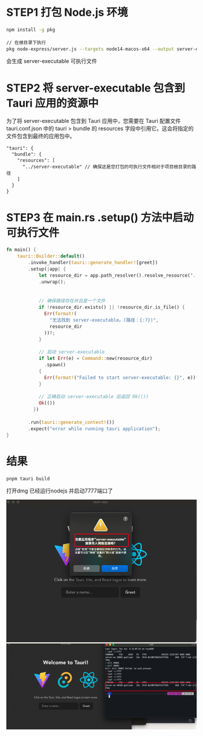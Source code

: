 # STEP1 打包 Node.js 环境

```bash
npm install -g pkg

// 在根目录下执行
pkg node-express/server.js --targets node14-macos-x64 --output server-executable
```

会生成 server-executable 可执行文件

# STEP2 将 server-executable 包含到 Tauri 应用的资源中
为了将 server-executable 包含到 Tauri 应用中，您需要在 Tauri 配置文件 tauri.conf.json 中的 tauri > bundle 的 resources 字段中引用它。这会将指定的文件包含到最终的应用包中。
```
"tauri": {
  "bundle": {
    "resources": [
      "../server-executable" // 确保这是您打包的可执行文件相对于项目根目录的路径
    ]
  }
}
```

# STEP3 在 main.rs .setup() 方法中启动可执行文件

```rust
fn main() {
    tauri::Builder::default()
        .invoke_handler(tauri::generate_handler![greet])
        .setup(|app| {
            let resource_dir = app.path_resolver().resolve_resource("../server-executable")
            .unwrap();
  
      
            // 确保路径存在并且是一个文件
            if !resource_dir.exists() || !resource_dir.is_file() {
              Err(format!(
                "无法找到 server-executable。(路径：{:?})",
                resource_dir
              ))?;
            }
      
            // 启动 server-executable
            if let Err(e) = Command::new(resource_dir)
              .spawn()
            {
              Err(format!("Failed to start server-executable: {}", e))?;
            }
      
            // 正确启动 server-executable 后返回 Ok(())
            Ok(())
          })

        .run(tauri::generate_context!())
        .expect("error while running tauri application");
}
```


# 结果
```bash
pnpm tauri build
```
打开dmg 已经运行nodejs 并启动7777端口了

![alt text](image.png)
![alt text](image-1.png)